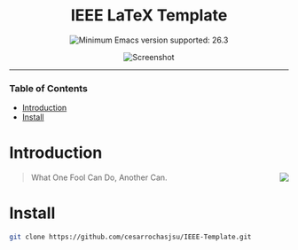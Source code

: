 
 <div align="center">

# IEEE LaTeX Template

![Minimum Emacs version supported: 26.3
](https://img.shields.io/badge/Supports-Emacs_26.3+-blueviolet.svg?style=flat-square&logo=GNU%20Emacs&logoColor=white)

![Screenshot](https://cesarrochasjsu.github.io/images/main.png)

</div>

---

### Table of Contents
- [Introduction](#introduction)
- [Install](#install)


# Introduction

<a href="http://ultravioletbat.deviantart.com/art/Yay-Evil-111710573">
  <img src="https://raw.githubusercontent.com/hlissner/doom-emacs/screenshots/cacochan.png" align="right" />
</a>

> What One Fool Can Do, Another Can. 

# Install
``` sh
git clone https://github.com/cesarrochasjsu/IEEE-Template.git
```
